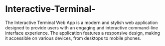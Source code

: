 # Interactive-Terminal-
The Interactive Terminal Web App is a modern and stylish web application designed to provide users with an engaging and interactive command-line interface experience. The application features a responsive design, making it accessible on various devices, from desktops to mobile phones.
